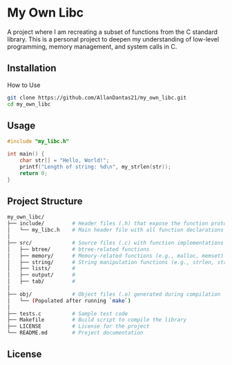 # My Own Libc

 A project where I am recreating a subset of functions from the C standard library. This is a personal project to deepen my understanding of low-level programming, memory management, and system calls in C.

## Installation

How to Use

```bash
git clone https://github.com/AllanDantas21/my_own_libc.git
cd my_own_libc
```

## Usage

```c
#include "my_libc.h"

int main() {
    char str[] = "Hello, World!";
    printf("Length of string: %d\n", my_strlen(str));
    return 0;
}
```

## Project Structure

```bash
my_own_libc/
├── include/         # Header files (.h) that expose the function prototypes
│   └── my_libc.h    # Main header file with all function declarations
│
├── src/             # Source files (.c) with function implementations
│   ├── btree/       # btree-related functions
│   ├── memory/      # Memory-related functions (e.g., malloc, memset)
│   ├── string/      # String manipulation functions (e.g., strlen, strcpy)
│   ├── lists/       #
│   ├── output/      # 
│   ├── tab/         #
│
├── obj/             # Object files (.o) generated during compilation
│   └── (Populated after running `make`)
│
├── tests.c          # Sample test code
├── Makefile         # Build script to compile the library
├── LICENSE          # License for the project
└── README.md        # Project documentation

```
## License
